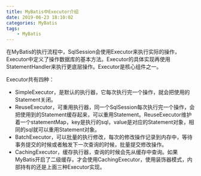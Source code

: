 ```yaml
---
title: MyBatis中Executor介绍
date: 2019-06-23 18:10:02
categories: MyBatis
tags: 
	- MyBatis
---
```


在MyBatis的执行流程中，SqlSession会使用Executor来执行实际的操作，Executor中定义了操作数据库的基本方法。Executor的具体实现再使用StatementHandler来执行更底层操作。Executor是核心组件之一。

<!--more-->

Executor共有四种：

- SimpleExecutor，是默认的执行器，它每次执行完一个操作，就会把使用的Statement关闭。
- ReuseExecutor，可重用执行器，同一个SqlSession每次执行完一个操作，会把使用到的Statement缓存起来，可以重用Statement。ReuseExecutor维护着一个statementMap，key是执行的sql，value是对应的Statement对象，相同的sql就可以重用Statement对象。
- BatchExecutor，可以批量的执行修改，每次的修改操作记录到内存中，等待事务提交的时候或者触发下一次查询的时候，批量提交修改操作。
- CachingExecutor，缓存执行器，查询的时候会先从缓存中查询。如果MyBatis开启了二级缓存，才会使用CachingExecutor，使用装饰器模式，内部持有的还是上面三种Executor实现。